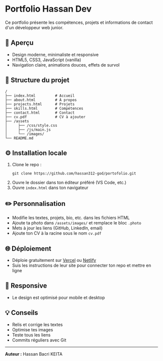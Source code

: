 # Portfolio Hassan Dev

Ce portfolio présente les compétences, projets et informations de contact d'un développeur web junior.

## 🚀 Aperçu
- Design moderne, minimaliste et responsive
- HTML5, CSS3, JavaScript (vanilla)
- Navigation claire, animations douces, effets de survol

## 📁 Structure du projet

```
/
├── index.html         # Accueil
├── about.html         # À propos
├── projects.html      # Projets
├── skills.html        # Compétences
├── contact.html       # Contact
├── cv.pdf             # CV à ajouter
├── /assets
│     ├── /css/style.css
│     ├── /js/main.js
│     └── /images/
└── README.md
```

## ⚙️ Installation locale

1. Clone le repo :
   ```
   git clone https://github.com/hassan312-god/portofolio.git
   ```
2. Ouvre le dossier dans ton éditeur préféré (VS Code, etc.)
3. Ouvre `index.html` dans ton navigateur

## ✏️ Personnalisation
- Modifie les textes, projets, bio, etc. dans les fichiers HTML
- Ajoute ta photo dans `/assets/images/` et remplace le bloc `.photo`
- Mets à jour les liens (GitHub, LinkedIn, email)
- Ajoute ton CV à la racine sous le nom `cv.pdf`

## 🌐 Déploiement
- Déploie gratuitement sur [Vercel](https://vercel.com/) ou [Netlify](https://www.netlify.com/)
- Suis les instructions de leur site pour connecter ton repo et mettre en ligne

## 📱 Responsive
- Le design est optimisé pour mobile et desktop

## 💡 Conseils
- Relis et corrige les textes
- Optimise tes images
- Teste tous les liens
- Commits réguliers avec Git

---

**Auteur :** Hassan Bacri KEITA 